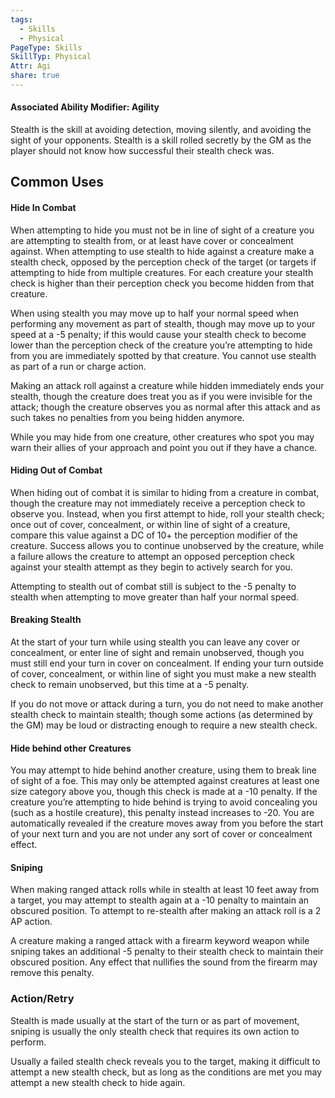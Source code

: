 ```yaml
---
tags:
  - Skills
  - Physical
PageType: Skills
SkillTyp: Physical
Attr: Agi
share: true
---
```

#### Associated Ability Modifier: Agility
Stealth is the skill at avoiding detection, moving silently, and avoiding the sight of your opponents. Stealth is a skill rolled secretly by the GM as the player should not know how successful their stealth check was.
## Common Uses

#### Hide In Combat

When attempting to hide you must not be in line of sight of a creature you are attempting to stealth from, or at least have cover or concealment against. When attempting to use stealth to hide against a creature make a stealth check, opposed by the perception check of the target (or targets if attempting to hide from multiple creatures. For each creature your stealth check is higher than their perception check you become hidden from that creature.

When using stealth you may move up to half your normal speed when performing any movement as part of stealth, though may move up to your speed at a -5 penalty; if this would cause your stealth check to become lower than the perception check of the creature you’re attempting to hide from you are immediately spotted by that creature. You cannot use stealth as part of a run or charge action.

Making an attack roll against a creature while hidden immediately ends your stealth, though the creature does treat you as if you were invisible for the attack; though the creature observes you as normal after this attack and as such takes no penalties from you being hidden anymore.

While you may hide from one creature, other creatures who spot you may warn their allies of your approach and point you out if they have a chance.

#### Hiding Out of Combat

When hiding out of combat it is similar to hiding from a creature in combat, though the creature may not immediately receive a perception check to observe you. Instead, when you first attempt to hide, roll your stealth check; once out of cover, concealment, or within line of sight of a creature, compare this value against a DC of 10+ the perception modifier of the creature. Success allows you to continue unobserved by the creature, while a failure allows the creature to attempt an opposed perception check against your stealth attempt as they begin to actively search for you.

Attempting to stealth out of combat still is subject to the -5 penalty to stealth when attempting to move greater than half your normal speed.

#### Breaking Stealth

At the start of your turn while using stealth you can leave any cover or concealment, or enter line of sight and remain unobserved, though you must still end your turn in cover on concealment. If ending your turn outside of cover, concealment, or within line of sight you must make a new stealth check to remain unobserved, but this time at a -5 penalty.

If you do not move or attack during a turn, you do not need to make another stealth check to maintain stealth; though some actions (as determined by the GM) may be loud or distracting enough to require a new stealth check.

#### Hide behind other Creatures

You may attempt to hide behind another creature, using them to break line of sight of a foe. This may only be attempted against creatures at least one size category above you, though this check is made at a -10 penalty. If the creature you’re attempting to hide behind is trying to avoid concealing you (such as a hostile creature), this penalty instead increases to -20. You are automatically revealed if the creature moves away from you before the start of your next turn and you are not under any sort of cover or concealment effect.

#### Sniping

When making ranged attack rolls while in stealth at least 10 feet away from a target, you may attempt to stealth again at a -10 penalty to maintain an obscured position. To attempt to re-stealth after making an attack roll is a 2 AP action.

A creature making a ranged attack with a firearm keyword weapon while sniping takes an additional -5 penalty to their stealth check to maintain their obscured position. Any effect that nullifies the sound from the firearm may remove this penalty.

### Action/Retry

Stealth is made usually at the start of the turn or as part of movement, sniping is usually the only stealth check that requires its own action to perform.

Usually a failed stealth check reveals you to the target, making it difficult to attempt a new stealth check, but as long as the conditions are met you may attempt a new stealth check to hide again.